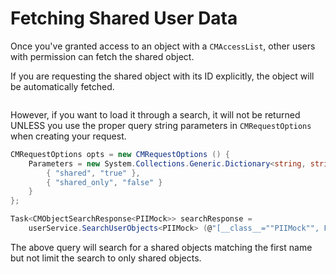 # Fetching Shared User Data

Once you've granted access to an object with a `CMAccessList`, other users with permission can fetch the shared object.

If you are requesting the shared object with its ID explicitly, the object will be automatically fetched.

```csharp

```

However, if you want to load it through a search, it will not be returned UNLESS you use the proper query string parameters in `CMRequestOptions` when creating your request.

```csharp
CMRequestOptions opts = new CMRequestOptions () {
	Parameters = new System.Collections.Generic.Dictionary<string, string> () {
		{ "shared", "true" },
		{ "shared_only", "false" }
	}
};

Task<CMObjectSearchResponse<PIIMock>> searchResponse = 
	userService.SearchUserObjects<PIIMock> (@"[__class__=""PIIMock"", FirstName=""Jane""]", opts);
```	

The above query will search for a shared objects matching the first name but not limit the search to only shared objects.